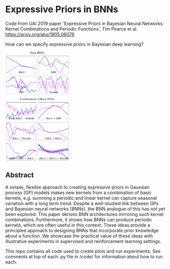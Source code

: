 # Expressive Priors in BNNs
Code from UAI 2019 paper 'Expressive Priors in Bayesian Neural Networks: Kernel Combinations and Periodic Functions', Tim Pearce et al.
https://arxiv.org/abs/1905.06076

How can we specify expressive priors in Bayesian deep learning?

<img width="200" src="paper_fig_1.png">


## Abstract

A simple, flexible approach to creating expressive priors in Gaussian process (GP) models makes new kernels from a combination of basic kernels, e.g. summing a periodic and linear kernel can capture seasonal variation with a long term trend. Despite a well-studied link between GPs and Bayesian neural networks (BNNs), the BNN analogue of this has not yet been explored. This paper derives BNN architectures mirroring such kernel combinations. Furthermore, it shows how BNNs can produce periodic kernels, which are often useful in this context. These ideas provide a principled approach to designing BNNs that incorporate prior knowledge about a function. We showcase the practical value of these ideas with illustrative experiments in supervised and reinforcement learning settings.


This repo contains all code used to create plots and run experiments. See comments at top of each .py file in /code/ for information about how to run each.


